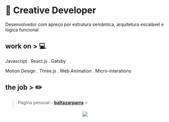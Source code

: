 # :city_sunset: Creative Developer

Desenvolvedor com apreço por estrutura semântica, arquitetura escalável e lógica funcional 

## work on > 💻

Javascript . React.js . Gatsby

Motion Design . Three.js . Web Animation . Micro-interations

## the job > :pencil2:

> Página pessoal - [**baltazarparra**](https://baltazarparra.github.io/)  ⭐

<p align='center'>
  <img align='center' src="https://visitor-badge.glitch.me/badge?page_id=baltazarparra.visitor-badge">
<p/>
